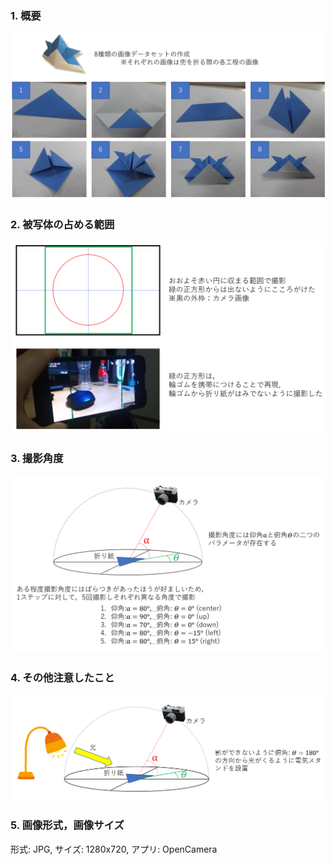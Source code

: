 
### 1. 概要
![](./img/origami_img1.png)

### 2. 被写体の占める範囲
![](./img/origami_img2.png)

### 3. 撮影角度
![](./img/origami_img3.png)

### 4. その他注意したこと
![](./img/origami_img4.png)

### 5. 画像形式，画像サイズ
形式: JPG, サイズ: 1280x720, アプリ: OpenCamera


```python

```
